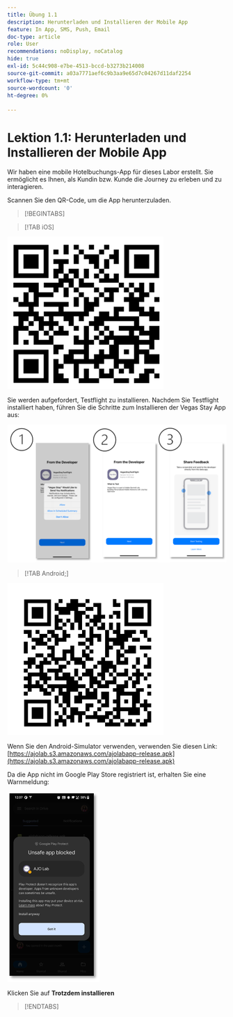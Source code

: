 ```yaml
---
title: Übung 1.1
description: Herunterladen und Installieren der Mobile App
feature: In App, SMS, Push, Email
doc-type: article
role: User
recommendations: noDisplay, noCatalog
hide: true
exl-id: 5c44c908-e7be-4513-bccd-b3273b214008
source-git-commit: a03a7771aef6c9b3aa9e65d7c04267d11daf2254
workflow-type: tm+mt
source-wordcount: '0'
ht-degree: 0%

---
```


# Lektion 1.1: Herunterladen und Installieren der Mobile App

Wir haben eine mobile Hotelbuchungs-App für dieses Labor erstellt. Sie ermöglicht es Ihnen, als Kundin bzw. Kunde die Journey zu erleben und zu interagieren.

Scannen Sie den QR-Code, um die App herunterzuladen.

>[!BEGINTABS]

>[!TAB iOS]

![QR-Code für iOS](/help/assets/lab731-ios-qr-code.png)

Sie werden aufgefordert, Testflight zu installieren. Nachdem Sie Testflight installiert haben, führen Sie die Schritte zum Installieren der Vegas Stay App aus:

![Installationsschritte für iOS](/help/assets/lab731-install-ios.png)

>[!TAB Android;]

![QR-Code für Android](/help/assets/lab731-android-qr-code.png)

Wenn Sie den Android-Simulator verwenden, verwenden Sie diesen Link: [https://ajolab.s3.amazonaws.com/ajolabapp-release.apk](https://ajolab.s3.amazonaws.com/ajolabapp-release.apk)

Da die App nicht im Google Play Store registriert ist, erhalten Sie eine Warnmeldung:

![Android-Warnbildschirm](/help/assets/lab731-install-android.png)

Klicken Sie auf **Trotzdem installieren**

>[!ENDTABS]
